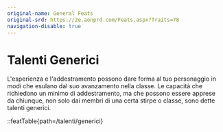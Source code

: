 ```yaml
---
original-name: General Feats
original-srd: https://2e.aonprd.com/Feats.aspx?Traits=78
navigation-disable: true
---
```


# Talenti Generici

L'esperienza e l'addestramento possono dare forma al tuo personaggio in modi che
esulano dal suo avanzamento nella classe. Le capacità che richiedono un minimo
di addestramento, ma che possono essere apprese da chiunque, non solo dai membri
di una certa stirpe o classe, sono dette talenti generici.

<!-- prettier-ignore -->
::featTable{path=/talenti/generici}
